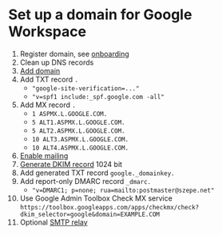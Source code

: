 # Set up a domain for Google Workspace

1. Register domain, see [onboarding](/Onboarding.md)
1. Clean up DNS records
1. [Add domain](https://admin.google.com/AdminHome#Domains:)
1. Add TXT record `.`
   - `"google-site-verification=..."`
   - `"v=spf1 include:_spf.google.com -all"`
1. Add MX record `.`
   - `1 ASPMX.L.GOOGLE.COM.`
   - `5 ALT1.ASPMX.L.GOOGLE.COM.`
   - `5 ALT2.ASPMX.L.GOOGLE.COM.`
   - `10 ALT3.ASPMX.L.GOOGLE.COM.`
   - `10 ALT4.ASPMX.L.GOOGLE.COM.`
1. [Enable mailing](https://admin.google.com/AdminHome#Domains:)
1. [Generate DKIM record](https://admin.google.com/AdminHome#AppDetails:service=email&flyout=authenticate_email)
   1024 bit
1. Add generated TXT record `google._domainkey.`
1. Add report-only DMARC record `_dmarc.`
   - `"v=DMARC1; p=none; rua=mailto:postmaster@szepe.net"`
1. Use Google Admin Toolbox Check MX service
   `https://toolbox.googleapps.com/apps/checkmx/check?dkim_selector=google&domain=EXAMPLE.COM`
1. Optional [SMTP relay](https://admin.google.com/AdminHome?fral=1#ServiceSettings/service=email&subtab=filters)

